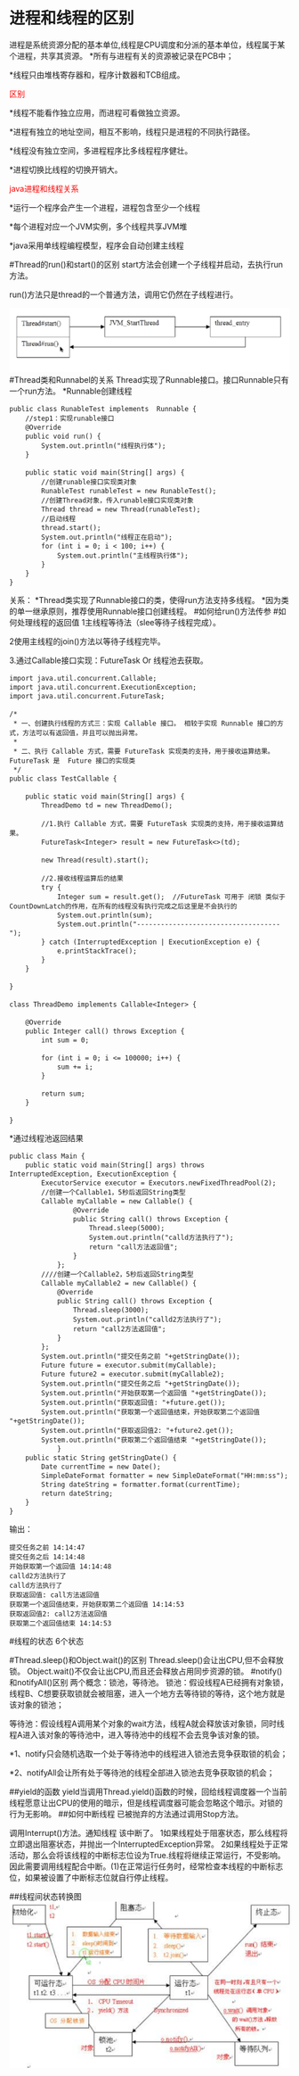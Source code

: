 <h1>进程和线程的区别</h1>
进程是系统资源分配的基本单位,线程是CPU调度和分派的基本单位，线程属于某个进程，共享其资源。
*所有与进程有关的资源被记录在PCB中；<p>
*线程只由堆栈寄存器和，程序计数器和TCB组成。<p>
<font color="red">区别</font><p>
*线程不能看作独立应用，而进程可看做独立资源。<p>
*进程有独立的地址空间，相互不影响，线程只是进程的不同执行路径。<p>
*线程没有独立空间，多进程程序比多线程程序健壮。<p>
*进程切换比线程的切换开销大。<p>
<font color="red">java进程和线程关系 </font>

*运行一个程序会产生一个进程，进程包含至少一个线程<p>
*每个进程对应一个JVM实例，多个线程共享JVM堆<p>
*java采用单线程编程模型，程序会自动创建主线程<p>

#Thread的run()和start()的区别
start方法会创建一个子线程并启动，去执行run方法。<p>
run()方法只是thread的一个普通方法，调用它仍然在子线程进行。<p>
![run和start](image/thread/start和run方法区别.png)
#Thread类和Runnabel的关系
Thread实现了Runnable接口。接口Runnable只有一个run方法。
*Runnable创建线程
```
public class RunableTest implements  Runnable {
    //step1：实现runable接口
    @Override
    public void run() {
        System.out.println("线程执行体");
    }

    public static void main(String[] args) {
        //创建runable接口实现类对象
        RunableTest runableTest = new RunableTest();
        //创建Thread对象，传入runable接口实现类对象
        Thread thread = new Thread(runableTest);
        //启动线程
        thread.start();
        System.out.println("线程正在启动");
        for (int i = 0; i < 100; i++) {
            System.out.println("主线程执行体");
        }
    }
}
```
关系：
*Thread类实现了Runnable接口的类，使得run方法支持多线程。
*因为类的单一继承原则，推荐使用Runnable接口创建线程。
#如何给run()方法传参
#如何处理线程的返回值
1主线程等待法（slee等待子线程完成）。<p>
2使用主线程的join()方法以等待子线程完毕。 <p>
3.通过Callable接口实现：FutureTask Or 线程池去获取。<p>
```
import java.util.concurrent.Callable;
import java.util.concurrent.ExecutionException;
import java.util.concurrent.FutureTask;
 
/*
 * 一、创建执行线程的方式三：实现 Callable 接口。 相较于实现 Runnable 接口的方式，方法可以有返回值，并且可以抛出异常。
 *
 * 二、执行 Callable 方式，需要 FutureTask 实现类的支持，用于接收运算结果。  FutureTask 是  Future 接口的实现类
 */
public class TestCallable {
 
    public static void main(String[] args) {
        ThreadDemo td = new ThreadDemo();
 
        //1.执行 Callable 方式，需要 FutureTask 实现类的支持，用于接收运算结果。
        FutureTask<Integer> result = new FutureTask<>(td);
 
        new Thread(result).start();
 
        //2.接收线程运算后的结果
        try {
            Integer sum = result.get();  //FutureTask 可用于 闭锁 类似于CountDownLatch的作用，在所有的线程没有执行完成之后这里是不会执行的
            System.out.println(sum);
            System.out.println("------------------------------------");
        } catch (InterruptedException | ExecutionException e) {
            e.printStackTrace();
        }
    }
 
}
 
class ThreadDemo implements Callable<Integer> {
 
    @Override
    public Integer call() throws Exception {
        int sum = 0;
 
        for (int i = 0; i <= 100000; i++) {
            sum += i;
        }
 
        return sum;
    }
 
}
```
*通过线程池返回结果
```
public class Main {
    public static void main(String[] args) throws InterruptedException, ExecutionException {
        ExecutorService executor = Executors.newFixedThreadPool(2);
        //创建一个Callable1，5秒后返回String类型
        Callable myCallable = new Callable() {
			    @Override
			    public String call() throws Exception {
			        Thread.sleep(5000);
			        System.out.println("calld方法执行了");
			        return "call方法返回值";
			    }
			};
		////创建一个Callable2，5秒后返回String类型
		Callable myCallable2 = new Callable() {
		    @Override
		    public String call() throws Exception {
		        Thread.sleep(3000);
		        System.out.println("calld2方法执行了");
		        return "call2方法返回值";
		    }
		};
        System.out.println("提交任务之前 "+getStringDate());
        Future future = executor.submit(myCallable);
        Future future2 = executor.submit(myCallable2);
        System.out.println("提交任务之后 "+getStringDate());
        System.out.println("开始获取第一个返回值 "+getStringDate());
        System.out.println("获取返回值: "+future.get());
        System.out.println("获取第一个返回值结束，开始获取第二个返回值 "+getStringDate());
        System.out.println("获取返回值2: "+future2.get());
        System.out.println("获取第二个返回值结束 "+getStringDate());
			}
    public static String getStringDate() {
        Date currentTime = new Date();
        SimpleDateFormat formatter = new SimpleDateFormat("HH:mm:ss");
        String dateString = formatter.format(currentTime);
        return dateString;
    }
}

```
输出：
```
提交任务之前 14:14:47
提交任务之后 14:14:48
开始获取第一个返回值 14:14:48
calld2方法执行了
calld方法执行了
获取返回值: call方法返回值
获取第一个返回值结束，开始获取第二个返回值 14:14:53
获取返回值2: call2方法返回值
获取第二个返回值结束 14:14:53
```
#线程的状态
6个状态

#Thread.sleep()和Object.wait()的区别
Thread.sleep()会让出CPU,但不会释放锁。
Object.wait()不仅会让出CPU,而且还会释放占用同步资源的锁。
#notify()和notifyAll()区别
两个概念：锁池，等待池。
锁池：假设线程A已经拥有对象锁，线程B、C想要获取锁就会被阻塞，进入一个地方去等待锁的等待，这个地方就是该对象的锁池；<p>
等待池：假设线程A调用某个对象的wait方法，线程A就会释放该对象锁，同时线程A进入该对象的等待池中，进入等待池中的线程不会去竞争该对象的锁。<p>
*1、notify只会随机选取一个处于等待池中的线程进入锁池去竞争获取锁的机会；<p>

*2、notifyAll会让所有处于等待池的线程全部进入锁池去竞争获取锁的机会；<p>
##yield的函数
yield当调用Thread.yield()函数的时候，回给线程调度器一个当前线程愿意让出CPU的使用的暗示，但是线程调度器可能会忽略这个暗示。对锁的行为无影响。
##如何中断线程
已被抛弃的方法通过调用Stop方法。<p>
调用Interrupt()方法。通知线程 该中断了。
1如果线程处于阻塞状态，那么线程将立即退出阻塞状态，并抛出一个InterruptedException异常。
2如果线程处于正常活动，那么会将该线程的中断标志位设为True.线程将继续正常运行，不受影响。因此需要调用线程配合中断。(1)在正常运行任务时，经常检查本线程的中断标志位，如果被设置了中断标志位就自行停止线程。


##线程间状态转换图
![线程间状态转换](image/thread/线程间状态转换.png)